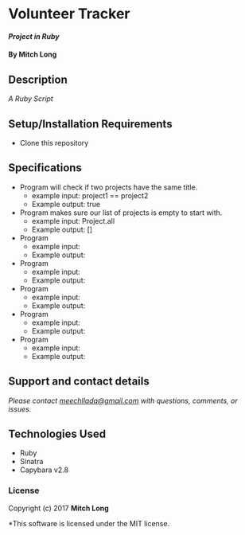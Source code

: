 # Volunteer Tracker

#### _Project in Ruby_

#### By Mitch Long

## Description

_A Ruby Script_

## Setup/Installation Requirements

* Clone this repository

## Specifications

* Program will check if two projects have the same title.
  * example input: project1 == project2
  * Example output: true
* Program makes sure our list of projects is empty to start with.
  * example input: Project.all
  * Example output: []
* Program
  * example input:
  * Example output:
* Program
  * example input:
  * Example output:
* Program
  * example input:
  * Example output:
* Program
  * example input:
  * Example output:
* Program
  * example input:
  * Example output:  


## Support and contact details

_Please contact [meechllada@gmail.com](mailto:meechllada@gmail.com) with questions, comments, or issues._

## Technologies Used

* Ruby
* Sinatra
* Capybara v2.8

### License

Copyright (c) 2017 **Mitch Long**

*This software is licensed under the MIT license.
